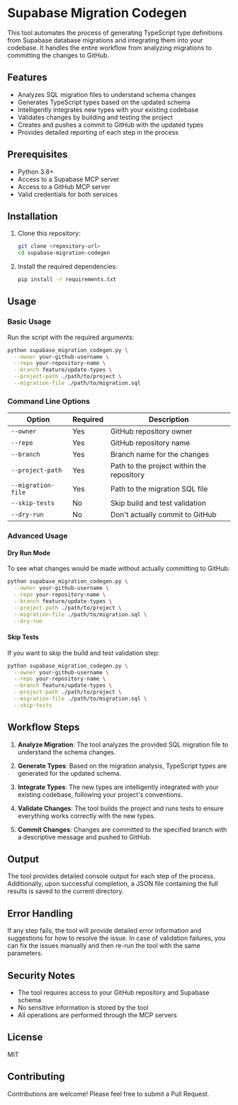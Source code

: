 # Supabase Migration Codegen

This tool automates the process of generating TypeScript type definitions from Supabase database migrations and integrating them into your codebase. It handles the entire workflow from analyzing migrations to committing the changes to GitHub.

## Features

- Analyzes SQL migration files to understand schema changes
- Generates TypeScript types based on the updated schema
- Intelligently integrates new types with your existing codebase
- Validates changes by building and testing the project
- Creates and pushes a commit to GitHub with the updated types
- Provides detailed reporting of each step in the process

## Prerequisites

- Python 3.8+
- Access to a Supabase MCP server
- Access to a GitHub MCP server
- Valid credentials for both services

## Installation

1. Clone this repository:
   ```bash
   git clone <repository-url>
   cd supabase-migration-codegen
   ```

2. Install the required dependencies:
   ```bash
   pip install -r requirements.txt
   ```

## Usage

### Basic Usage

Run the script with the required arguments:

```bash
python supabase_migration_codegen.py \
  --owner your-github-username \
  --repo your-repository-name \
  --branch feature/update-types \
  --project-path ./path/to/project \
  --migration-file ./path/to/migration.sql
```

### Command Line Options

| Option | Required | Description |
|--------|----------|-------------|
| `--owner` | Yes | GitHub repository owner |
| `--repo` | Yes | GitHub repository name |
| `--branch` | Yes | Branch name for the changes |
| `--project-path` | Yes | Path to the project within the repository |
| `--migration-file` | Yes | Path to the migration SQL file |
| `--skip-tests` | No | Skip build and test validation |
| `--dry-run` | No | Don't actually commit to GitHub |

### Advanced Usage

#### Dry Run Mode

To see what changes would be made without actually committing to GitHub:

```bash
python supabase_migration_codegen.py \
  --owner your-github-username \
  --repo your-repository-name \
  --branch feature/update-types \
  --project-path ./path/to/project \
  --migration-file ./path/to/migration.sql \
  --dry-run
```

#### Skip Tests

If you want to skip the build and test validation step:

```bash
python supabase_migration_codegen.py \
  --owner your-github-username \
  --repo your-repository-name \
  --branch feature/update-types \
  --project-path ./path/to/project \
  --migration-file ./path/to/migration.sql \
  --skip-tests
```

## Workflow Steps

1. **Analyze Migration**: The tool analyzes the provided SQL migration file to understand the schema changes.

2. **Generate Types**: Based on the migration analysis, TypeScript types are generated for the updated schema.

3. **Integrate Types**: The new types are intelligently integrated with your existing codebase, following your project's conventions.

4. **Validate Changes**: The tool builds the project and runs tests to ensure everything works correctly with the new types.

5. **Commit Changes**: Changes are committed to the specified branch with a descriptive message and pushed to GitHub.

## Output

The tool provides detailed console output for each step of the process. Additionally, upon successful completion, a JSON file containing the full results is saved to the current directory.

## Error Handling

If any step fails, the tool will provide detailed error information and suggestions for how to resolve the issue. In case of validation failures, you can fix the issues manually and then re-run the tool with the same parameters.

## Security Notes

- The tool requires access to your GitHub repository and Supabase schema
- No sensitive information is stored by the tool
- All operations are performed through the MCP servers

## License

MIT

## Contributing

Contributions are welcome! Please feel free to submit a Pull Request.
